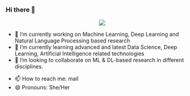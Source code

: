 ### Hi there 👋

<p align="center">
  <img src ="https://github-readme-stats.vercel.app/api?username=RUBAIATH-E-ULFATH&show_icons=true&count_private=true&theme=default&hide_border=true&hide=issues,contribs&include_all_commits=true">
</p>

<!--
**RUBAIATH-E-ULFATH/RUBAIATH-E-ULFATH** is a ✨ _special_ ✨ repository because its `README.md` (this file) appears on your GitHub profile.
Here are some ideas to get you started:-->

- 🔭 I’m currently working on Machine Learning, Deep Learning and Natural Language Processing based research
- 🌱 I’m currently learning advanced and latest Data Science, Deep Learning, Artificial Intelligence related technologies
- 👯 I’m looking to collaborate on ML & DL-based research in different disciplines.
<!-- - 🤔 I’m looking for help with ... -->
<!-- - 💬 Ask me about --> 
- 📫 How to reach me: mail
- 😄 Pronouns: She/Her
<!-- - ⚡ Fun fact: --> 
<!-- -->
